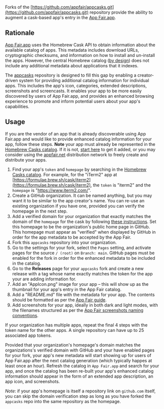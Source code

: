Forks of the [https://github.com/appfair/appcasks.git](https://github.com/appfair/appcasks.git) repository provide the ability to augment a cask-based app's entry in the [App Fair.app](https://www.appfair.app).

## Rationale

[App Fair.app](https://www.appfair.app) uses the Homebrew Cask API to obtain information about the available catalog of apps. This metadata includes download URLs, cryptographic checksums, and information on how to install and un-install the apps. However, the central Homebrew catalog ([by design](https://docs.brew.sh/Acceptable-Casks#homebrew-cask-is-not-a-discoverability-service)) does not include any additional metadata about applications that it indexes.

The [appcasks](https://github.com/appfair/appcasks.git) repository is designed to fill this gap by enabling a creator-driven system for providing additional catalog information for individual apps. This includes the app's icon, categories, extended descriptions, screenshots and screencasts. It enables your app to be more easily discovered by users of App Fair.app, and provides an enhanced browsing experience to promote and inform potential users about your app's capabilities.

## Usage

If you are the vendor of an app that is already discoverable using App Fair.app and would like to provide enhanced catalog information for your app, follow these steps. **Note** your app must already be represented in the [Homebrew Casks catalog](https://formulae.brew.sh/cask/). If it is not, [start here](https://docs.brew.sh/Acceptable-Casks) to get it added, or you may consider using the [appfair.net](https://appfair.net) distribution network to freely create and distribute your apps.

1. Find your app's `token` and `homepage` by searching in the [Homebrew Casks catalog](https://formulae.brew.sh/cask/). For example, for the "iTerm2" app at [https://formulae.brew.sh/cask/iterm2](https://formulae.brew.sh/cask/iterm2), the `token` is "iterm2" and the `homepage` is "https://www.iterm2.com/".
2. Create a GitHub organization. It can be named anything, but you may want it to be similar to the app creator's name. You can re-use an existing organization if you have one, provided you can verify the homepage in the next step.
3. Add a verified domain for your organization that exactly matches the domain of the `homepage` for the cask by following [these instructions](https://docs.github.com/en/pages/configuring-a-custom-domain-for-your-github-pages-site/verifying-your-custom-domain-for-github-pages#verifying-a-domain-for-your-organization-site). Set this homepage to be the organization's public home page in GitHub. This homepage must appear as "verified" when displayed by GitHub in order for the app metadata to be accepted by the App Fair.
4. Fork this `appcasks` repository into your organization.
5. Go to the settings for your fork, select the `Pages` setting, and activate pages for the source `/ (root)` on `Branch: main`. GitHub pages must be enabled for the fork in order for the enhanced metadata to be included in the catalog.
6. Go to the **Releases** page for your `appcasks` fork and create a new release with a tag whose name exactly matches the token for the app your are adding information for.
7. Add an "AppIcon.png" image for your app – this will show up as the thumbnail for your app's entry in the App Fair catalog.
8. Add a "README.md" file with the metadata for your app. The contents should be formatted as per the [App Fair guide](https://www.appfair.net/#how-can-i-set-the-description-of-my-app-in-the-app-fair-catalog).
9. Add screenshots for your app, ideally in both dark and light modes, with the filenames structured as per the [App Fair screenshots naming conventions](https://www.appfair.net/#app-screenshots).

If your organization has multiple apps, repeat the final 4 steps with the token name for the other apps. A single repository can have up to 25 associated app tokens.

Provided that your organization's homepage's domain matches the organizations's verified domain with GitHub and your have enabled pages for your fork, your app's new metadata will start showing up for users of App Fair.app after the next catalog generation (which typically happes at least once an hour). Refresh the catalog in `App Fair.app` and search for your app, and once the catalog has been re-built your app's enhanced catalog information should appear in the form of an extended app description, an app icon, and screenshots.

_Note_: if your app's homepage is itself a repository link on `github.com` itself, you can skip the domain verification step as long as you have forked the `appcasks` repo into the same repository as the homepage.
